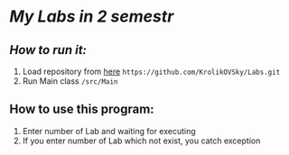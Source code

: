 # _My Labs in 2 semestr_
## _How to run it:_
    
   1. Load repository from [here](https://github.com/KrolikOVSky/Labs.git) `https://github.com/KrolikOVSky/Labs.git`
   2. Run Main class `/src/Main`
   
## How to use this program:
1. Enter number of Lab and waiting for executing
2. If you enter number of Lab which not exist, you catch exception
   
